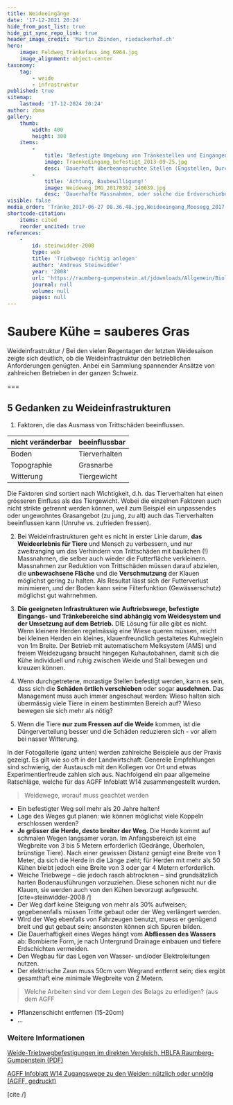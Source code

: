 ```yaml
---
title: Weideeingänge
date: '17-12-2021 20:24'
hide_from_post_list: true
hide_git_sync_repo_link: true
header_image_credit: 'Martin Zbinden, riedackerhof.ch'
hero:
    image: Feldweg_Tränkefass_img_6964.jpg
    image_alignment: object-center
taxonomy:
    tag:
        - weide
        - infrastruktur
published: true
sitemap:
    lastmod: '17-12-2024 20:24'
author: zbma
gallery:
    thumb:
        width: 400
        height: 300
    items:
        -
            title: 'Befestigte Umgebung von Tränkestellen und Eingängen'
            image: TraenkeEingang_befestigt_2013-09-25.jpg
            desc: 'Dauerhaft überbeanspruchte Stellen (Engstellen, Durchgänge, Tränkestellen) werden am besten mit Kies gekoffert. Die Deckschicht sollte klauenfreundlich gestaltet und gut gewalzt werden, damit die Tiere sich gerne darauf aufhalten. '
        -
            title: 'Achtung, Baubewilligung!'
            image: Weideweg_IMG_20170302_140039.jpg
            desc: 'Dauerhafte Massnahmen, oder solche die Erdverschiebungen beinhalten, sind grundsätzlich in vielen  '
visible: false
media_order: 'Tränke_2017-06-27 08.36.48.jpg,Weideeingang_Moosegg_2017-05-31 16.32.58.jpg,Weideeingang_Nesselgraben_2017-05-24 17.35.12.jpg,Weideeingang_Stromzaun_IMG_20170406_110423.jpg,Weideweglein_Planie_2017-05-24 09.04.41.jpg,Weideweg_Baggerschaufel_IMG_20170927_160611_HDR.jpg,Weideweg_IMG_20170302_140039.jpg,Weideweg_Willisau_IMG_20170406_143433.jpg,Weideweg_Willisau_IMG_20170406_144020.jpg,Weideweg_Willisau_IMG_20220502_151406.jpg,Feldweg_Tränkefass_img_6964.jpg'
shortcode-citation:
    items: cited
    reorder_uncited: true
references:
    -
        id: steinwidder-2008
        type: web
        title: 'Triebwege richtig anlegen'
        author: 'Andreas Steinwidder'
        year: '2008'
        url: 'https://raumberg-gumpenstein.at/jdownloads/Allgemein/Biologische_Landwirtschaft_und_Biodiversitaet_der_Nutztiere/40_triebwege_anlegen1.pdf'
        journal: null
        volume: null
        pages: null
---
```


# Saubere Kühe = sauberes Gras

Weideinfrastruktur / Bei den vielen Regentagen der letzten Weidesaison zeigte sich deutlich, ob die Weideinfrastruktur den betrieblichen Anforderungen genügten. Anbei ein Sammlung spannender Ansätze von zahlreichen Betrieben in der ganzen Schweiz.

===

## 5 Gedanken zu Weideinfrastrukturen
1. Faktoren, die das Ausmass von Trittschäden beeinflussen.

|  nicht veränderbar  |  beeinflussbar  |
|  :-----          |  :-----          |
|  Boden |  Tierverhalten |
|  Topographie  |  Grasnarbe |
|  Witterung |   Tiergewicht |

Die Faktoren sind sortiert nach Wichtigkeit, d.h. das Tierverhalten hat  einen grösseren Einfluss als das Tiergewicht. Wobei die einzelnen Faktoren auch nicht strikte getrennt werden können, weil zum Beispiel ein unpassendes oder ungewohntes Grasangebot (zu jung, zu alt) auch das Tierverhalten beeinflussen kann (Unruhe vs. zufrieden fressen).

2. Bei Weideinfrastrukturen geht es nicht in erster Linie darum, **das Weideerlebnis für Tiere** und Mensch zu verbessern, und nur zweitranging um das Verhindern von Trittschäden mit baulichen (!) Massnahmen, die selber auch wieder die Futterfläche verkleinern. Massnahmen zur Reduktion von Trittschäden müssen darauf abzielen, die **unbewachsene Fläche** und die **Verschmutzung** der Klauen möglichst gering zu halten. Als Resultat lässt sich der Futterverlust minimieren, und der Boden kann seine Filterfunktion (Gewässerschutz) möglichst gut wahrnehmen. 

3. **Die geeigneten Infrastrukturen wie Auftriebswege, befestigte Eingangs- und Tränkebereiche sind abhängig vom Weidesystem und der Umsetzung auf dem Betrieb.**  DIE Lösung für alle gibt es nicht. Wenn kleinere Herden regelmässig eine Wiese queren müssen, reicht bei kleinen Herden ein kleines, klauenfreundlich gestaltetes Kuhweglein von 1m Breite. Der Betrieb mit automatischem Melksystem (AMS) und freiem Weidezugang braucht hingegen Kuhautobahnen, damit sich die Kühe individuell und ruhig zwischen Weide und Stall bewegen und kreuzen können. 
4. Wenn durchgetretene, morastige Stellen befestigt werden, kann es sein, dass sich die **Schäden örtlich verschieben** oder sogar **ausdehnen**. Das Management muss auch immer angeschaut werden: Wieso halten sich übermässig viele Tiere in einem bestimmten Bereich auf? Wieso bewegen sie sich mehr als nötig? 
5. Wenn die Tiere **nur zum Fressen auf die Weide** kommen, ist die Düngerverteilung besser und die Schäden reduzieren sich - vor allem bei nasser Witterung.

In der Fotogallerie (ganz unten) werden zahlreiche Beispiele aus der Praxis gezeigt. Es gilt wie so oft in der Landwirtschaft: Generelle Empfehlungen sind schwierig, der Austausch mit den Kollegen vor Ort und etwas Experimentierfreude zahlen sich aus. Nachfolgend ein paar allgemeine Ratschläge, welche für das AGFF Infoblatt W14 zusammengestellt wurden.


> Weidewege, worauf muss geachtet werden
* Ein befestigter Weg soll mehr als 20 Jahre halten!
* Lage des Weges gut planen: wie können möglichst viele Koppeln erschlossen werden?
* **Je grösser die Herde, desto breiter der Weg.** Die Herde kommt auf schmalen Wegen langsamer voran. Im Anfangsbereich ist eine Wegbreite von 3 bis 5 Metern erforderlich (Gedränge, Überholen, brünstige Tiere). Nach einer gewissen Distanz genügt eine Breite von 1 Meter, da sich die Herde in die Länge zieht; für Herden mit mehr als 50 Kühen bleibt jedoch eine Breite von 3 oder gar 4 Metern erforderlich.
* Weiche Triebwege – die jedoch rasch abtrocknen – sind grundsätzlich harten Bodenausführungen vorzuziehen. Diese schonen nicht nur die Klauen, sie werden auch von den Kühen bevorzugt aufgesucht.[cite=steinwidder-2008  /]
* Der Weg darf keine Steigung von mehr als 30% aufweisen; gegebenenfalls müssen Tritte gebaut oder der Weg verlängert werden.
* Wird der Weg ebenfalls von Fahrzeugen benutzt, muess er genügend breit und gut gebaut sein; ansonsten können sich Spuren bilden.
* Die Dauerhaftigkeit eines Weges hängt vom **Abfliessen des Wassers** ab: Bombierte Form, je nach Untergrund Drainage einbauen und tiefere Erdschichten vermeiden.
* Den Wegbau für das Legen von Wasser- und/oder Elektroleitungen nutzen.
* Der elektrische Zaun muss 50cm vom Wegrand entfernt sein; dies ergibt gesamthaft eine minimale Wegbreite von 2 Metern.


> Welche Arbeiten sind vor dem Legen des Belags zu erledigen? (aus dem AGFF
* Pflanzenschicht entfernen (15-20cm)
* ...

### Weitere Informationen
[Weide-Triebwegbefestigungen im direkten Vergleich, HBLFA Raumberg-Gumpenstein (PDF) ](https://raumberg-gumpenstein.at/jdownloads/FODOK/2016/fodok_4_17653_weidetriebwege.pdf)

[AGFF Infoblatt W14 Zugangswege zu den Weiden: nützlich oder unnötig (AGFF, gedruckt)](https://www.agff.ch/online-shop/informationsblaetter.html)


[cite /]

